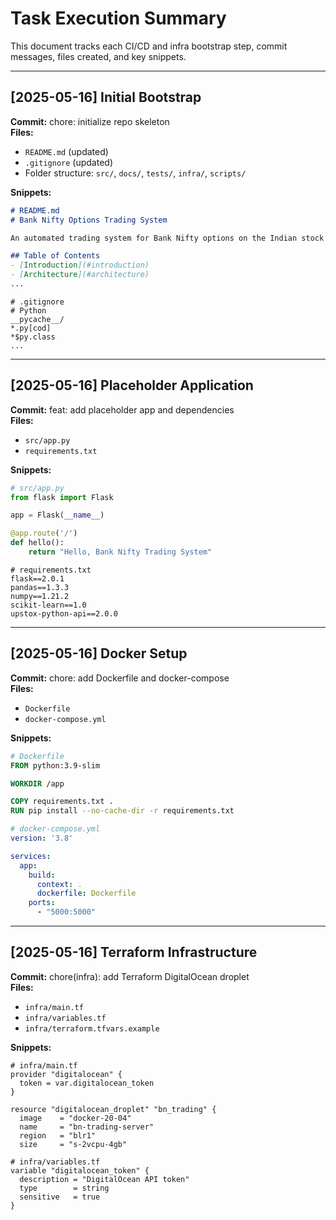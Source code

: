 # Task Execution Summary

This document tracks each CI/CD and infra bootstrap step, commit messages, files created, and key snippets.

---

## [2025-05-16] Initial Bootstrap

**Commit:** chore: initialize repo skeleton  
**Files:**  
- `README.md` (updated)  
- `.gitignore` (updated)  
- Folder structure: `src/`, `docs/`, `tests/`, `infra/`, `scripts/`

**Snippets:**  
```markdown
# README.md
# Bank Nifty Options Trading System

An automated trading system for Bank Nifty options on the Indian stock market.

## Table of Contents
- [Introduction](#introduction)
- [Architecture](#architecture)
...
```

```ignore
# .gitignore
# Python
__pycache__/
*.py[cod]
*$py.class
...
```

---

## [2025-05-16] Placeholder Application

**Commit:** feat: add placeholder app and dependencies  
**Files:**  
- `src/app.py`  
- `requirements.txt`  

**Snippets:**  
```python
# src/app.py
from flask import Flask

app = Flask(__name__)

@app.route('/')
def hello():
    return "Hello, Bank Nifty Trading System"
```

```
# requirements.txt
flask==2.0.1
pandas==1.3.3
numpy==1.21.2
scikit-learn==1.0
upstox-python-api==2.0.0
```

---

## [2025-05-16] Docker Setup

**Commit:** chore: add Dockerfile and docker-compose  
**Files:**  
- `Dockerfile`  
- `docker-compose.yml`  

**Snippets:**  
```dockerfile
# Dockerfile
FROM python:3.9-slim

WORKDIR /app

COPY requirements.txt .
RUN pip install --no-cache-dir -r requirements.txt
```

```yaml
# docker-compose.yml
version: '3.8'

services:
  app:
    build:
      context: .
      dockerfile: Dockerfile
    ports:
      - "5000:5000"
```

---

## [2025-05-16] Terraform Infrastructure

**Commit:** chore(infra): add Terraform DigitalOcean droplet  
**Files:**  
- `infra/main.tf`  
- `infra/variables.tf`  
- `infra/terraform.tfvars.example`  

**Snippets:**  
```hcl
# infra/main.tf
provider "digitalocean" {
  token = var.digitalocean_token
}

resource "digitalocean_droplet" "bn_trading" {
  image    = "docker-20-04"
  name     = "bn-trading-server"
  region   = "blr1"
  size     = "s-2vcpu-4gb"
```

```hcl
# infra/variables.tf
variable "digitalocean_token" {
  description = "DigitalOcean API token"
  type        = string
  sensitive   = true
}
```
